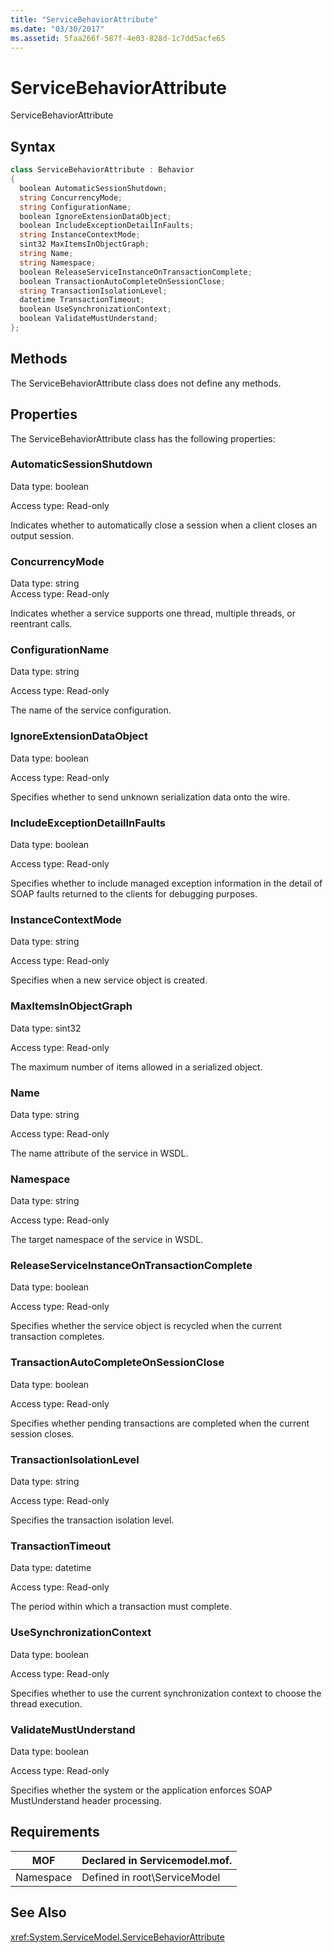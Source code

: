 ```yaml
---
title: "ServiceBehaviorAttribute"
ms.date: "03/30/2017"
ms.assetid: 5faa266f-587f-4e03-828d-1c7dd5acfe65
---
```

# ServiceBehaviorAttribute
ServiceBehaviorAttribute  
  
## Syntax  
  
```csharp
class ServiceBehaviorAttribute : Behavior  
{  
  boolean AutomaticSessionShutdown;  
  string ConcurrencyMode;  
  string ConfigurationName;  
  boolean IgnoreExtensionDataObject;  
  boolean IncludeExceptionDetailInFaults;  
  string InstanceContextMode;  
  sint32 MaxItemsInObjectGraph;  
  string Name;  
  string Namespace;  
  boolean ReleaseServiceInstanceOnTransactionComplete;  
  boolean TransactionAutoCompleteOnSessionClose;  
  string TransactionIsolationLevel;  
  datetime TransactionTimeout;  
  boolean UseSynchronizationContext;  
  boolean ValidateMustUnderstand;  
};  
```  
  
## Methods  
 The ServiceBehaviorAttribute class does not define any methods.  
  
## Properties  
 The ServiceBehaviorAttribute class has the following properties:  
  
### AutomaticSessionShutdown  
 Data type: boolean  
  
 Access type: Read-only  
  
 Indicates whether to automatically close a session when a client closes an output session.  
  
### ConcurrencyMode  
 Data type: string  
Access type: Read-only  
  
 Indicates whether a service supports one thread, multiple threads, or reentrant calls.  
  
### ConfigurationName  
 Data type: string  
  
 Access type: Read-only  
  
 The name of the service configuration.  
  
### IgnoreExtensionDataObject  
 Data type: boolean  
  
 Access type: Read-only  
  
 Specifies whether to send unknown serialization data onto the wire.  
  
### IncludeExceptionDetailInFaults  
 Data type: boolean  
  
 Access type: Read-only  
  
 Specifies whether to include managed exception information in the detail of SOAP faults returned to the clients for debugging purposes.  
  
### InstanceContextMode  
 Data type: string  
  
 Access type: Read-only  
  
 Specifies when a new service object is created.  
  
### MaxItemsInObjectGraph  
 Data type: sint32  
  
 Access type: Read-only  
  
 The maximum number of items allowed in a serialized object.  
  
### Name  
 Data type: string  
  
 Access type: Read-only  
  
 The name attribute of the service in WSDL.  
  
### Namespace  
 Data type: string  
  
 Access type: Read-only  
  
 The target namespace of the service in WSDL.  
  
### ReleaseServiceInstanceOnTransactionComplete  
 Data type: boolean  
  
 Access type: Read-only  
  
 Specifies whether the service object is recycled when the current transaction completes.  
  
### TransactionAutoCompleteOnSessionClose  
 Data type: boolean  
  
 Access type: Read-only  
  
 Specifies whether pending transactions are completed when the current session closes.  
  
### TransactionIsolationLevel  
 Data type: string  
  
 Access type: Read-only  
  
 Specifies the transaction isolation level.  
  
### TransactionTimeout  
 Data type: datetime  
  
 Access type: Read-only  
  
 The period within which a transaction must complete.  
  
### UseSynchronizationContext  
 Data type: boolean  
  
 Access type: Read-only  
  
 Specifies whether to use the current synchronization context to choose the thread execution.  
  
### ValidateMustUnderstand  
 Data type: boolean  
  
 Access type: Read-only  
  
 Specifies whether the system or the application enforces SOAP MustUnderstand header processing.  
  
## Requirements  
  
|MOF|Declared in Servicemodel.mof.|  
|---------|-----------------------------------|  
|Namespace|Defined in root\ServiceModel|  
  
## See Also  
 <xref:System.ServiceModel.ServiceBehaviorAttribute>
